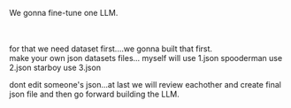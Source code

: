 We gonna fine-tune one LLM.

<br><br>
for that we need dataset first....we gonna built that first.
<br>
make your own json datasets files... 
myself will use 1.json
spooderman use 2.json
starboy use 3.json

dont edit someone's json...at last we will review eachother and create final json file and then go forward building the LLM.


<br>
